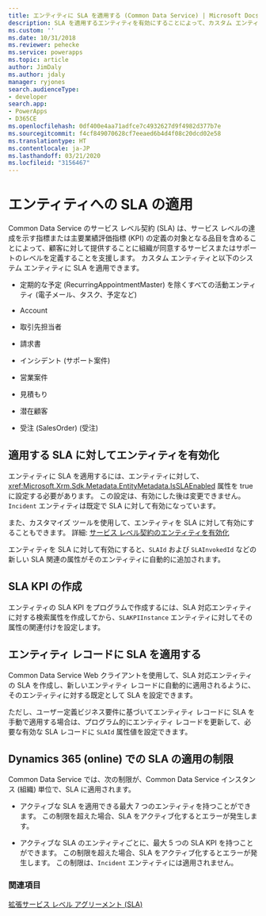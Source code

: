 ```yaml
---
title: エンティティに SLA を適用する (Common Data Service) | Microsoft Docs
description: SLA を適用するエンティティを有効にすることによって、カスタム エンティティにSLAを適用する方法について。 また、SLA KPI を作成することもできます。
ms.custom: ''
ms.date: 10/31/2018
ms.reviewer: pehecke
ms.service: powerapps
ms.topic: article
author: JimDaly
ms.author: jdaly
manager: ryjones
search.audienceType:
- developer
search.app:
- PowerApps
- D365CE
ms.openlocfilehash: 0df400e4aa71adfce7c4932627d9f4982d377b7e
ms.sourcegitcommit: f4cf849070628cf7eeaed6b4d4f08c20dcd02e58
ms.translationtype: HT
ms.contentlocale: ja-JP
ms.lasthandoff: 03/21/2020
ms.locfileid: "3156467"
---
```

# <a name="apply-slas-to-entities"></a>エンティティへの SLA の適用

Common Data Service のサービス レベル契約 (SLA) は、サービス レベルの達成を示す指標または主要業績評価指標 (KPI) の定義の対象となる品目を含めることによって、顧客に対して提供することに組織が同意するサービスまたはサポートのレベルを定義することを支援します。 カスタム エンティティと以下のシステム エンティティに SLA を適用できます。  
  
-   定期的な予定 (RecurringAppointmentMaster) を除くすべての活動エンティティ (電子メール、タスク、予定など)  
  
-   Account  
  
-   取引先担当者   
  
-   請求書   
  
-   インシデント (サポート案件)  
  
-   営業案件  
  
-   見積もり  
  
-   潜在顧客  
  
-   受注 (SalesOrder) (受注)   
  
<a name="EnableSLAs"></a> 
  
## <a name="enable-entities-for-applying-slas"></a>適用する SLA に対してエンティティを有効化  

 エンティティに SLA を適用するには、エンティティに対して、<xref:Microsoft.Xrm.Sdk.Metadata.EntityMetadata.IsSLAEnabled> 属性を true に設定する必要があります。 この設定は、有効にした後は変更できません。 `Incident` エンティティは既定で SLA に対して有効になっています。  
  
 また、カスタマイズ ツールを使用して、エンティティを SLA に対して有効にすることもできます。 詳細: [サービス レベル契約のエンティティを有効化](/dynamics365/customer-engagement/customer-service/enable-entities-service-level-agreements)  
  
 エンティティを SLA に対して有効にすると、`SLAId` および `SLAInvokedId` などの新しい SLA 関連の属性がそのエンティティに自動的に追加されます。  
  
<a name="CreateSLAKPI"></a>   

## <a name="create-sla-kpis"></a>SLA KPI の作成  

 エンティティの SLA KPI をプログラムで作成するには、SLA 対応エンティティに対する検索属性を作成してから、`SLAKPIInstance` エンティティに対してその属性の関連付けを設定します。  
  
<a name="ApplySLA"></a>
   
## <a name="apply-slas-to-entity-records"></a>エンティティ レコードに SLA を適用する  

 Common Data Service Web クライアントを使用して、SLA 対応エンティティの SLA を作成し、新しいエンティティ レコードに自動的に適用されるように、そのエンティティに対する既定として SLA を設定できます。  
  
 ただし、ユーザー定義ビジネス要件に基づいてエンティティ レコードに SLA を手動で適用する場合は、プログラム的にエンティティ レコードを更新して、必要な有効な SLA レコードに `SLAId` 属性値を設定できます。  
  
<a name="Limitations"></a>   

## <a name="limitations-to-applying-slas-in-dynamics-365-online"></a>Dynamics 365 (online) での SLA の適用の制限  

 Common Data Service では、次の制限が、Common Data Service インスタンス (組織) 単位で、SLA に適用されます。  
  
-   アクティブな SLA を適用できる最大 7 つのエンティティを持つことができます。 この制限を超えた場合、SLA をアクティブ化するとエラーが発生します。  
  
-   アクティブな SLA のエンティティごとに、最大 5 つの SLA KPI を持つことができます。 この制限を超えた場合、SLA をアクティブ化するとエラーが発生します。 この制限は、`Incident` エンティティには適用されません。  
  
### <a name="see-also"></a>関連項目  
 [拡張サービス レベル アグリーメント (SLA)](/dynamics365/customer-engagement/admin/enhanced-service-level-agreements)